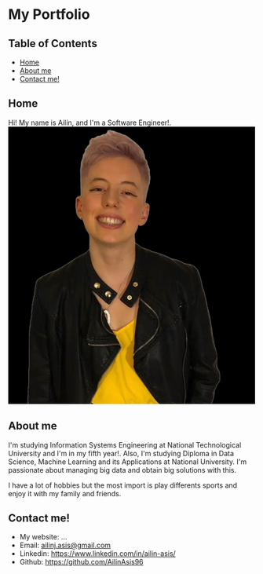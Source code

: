 # My Portfolio

## Table of Contents

- [Home](#home)
- [About me](#about-me)
- [Contact me!](#contact-me!)


## Home

Hi! My name is Ailín, and I'm a Software Engineer!.
 ![Esta es una imagen de ejemplo](images/image.png) 

## About me

I'm studying Information Systems Engineering at National Technological University and I'm in my fifth year!. Also, I'm studying Diploma in Data Science, Machine Learning and its Applications at National University. 
I'm passionate about managing big data and obtain big solutions with this. 

I have a lot of hobbies but the most import is play differents sports and enjoy it with my family and friends.

## Contact me!

- My website: ...
- Email: ailinj.asis@gmail.com
- Linkedin: https://www.linkedin.com/in/ailin-asis/
- Github: https://github.com/AilinAsis96
